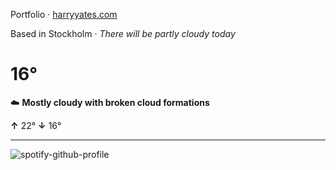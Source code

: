 Portfolio · [harryyates.com](https://harryyates.com)

<!-- WEATHER_START -->
Based in Stockholm · *There will be partly cloudy today*

# 16°
☁️ **Mostly cloudy with broken cloud formations**

**↑** 22° **↓** 16°

---
<!-- WEATHER_END -->

<p align="left">
  <a>
    <img src="https://spotify-github-profile.kittinanx.com/api/view?uid=bigbello&cover_image=true&theme=natemoo-re&show_offline=true&background_color=121212&interchange=false&bar_color=53b14f&bar_color_cover=false" alt="spotify-github-profile">
  </a>
</p>